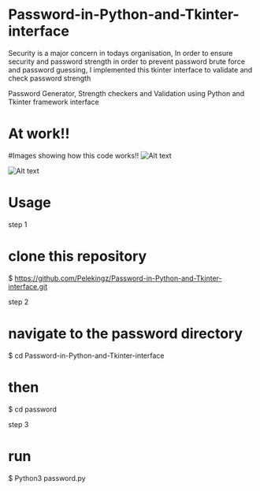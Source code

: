 # Password-in-Python-and-Tkinter-interface
Security is a major concern in todays organisation, In order to ensure security and password strength in order to prevent password brute force and password guessing, I implemented this tkinter interface to validate and check password strength

Password Generator, Strength checkers and Validation using Python and Tkinter framework interface

# At work!!
#Images showing how this code works!!
![Alt text](Password-in-Python-and-Tkinter-interface/Passfunction.png)

![Alt text](Password-in-Python-and-Tkinter-interface/password.png)






# Usage

step 1

# clone this repository
$ https://github.com/Pelekingz/Password-in-Python-and-Tkinter-interface.git


step 2 
# navigate to the password directory
$ cd Password-in-Python-and-Tkinter-interface
# then
$ cd password

step 3 
# run
$ Python3 password.py
